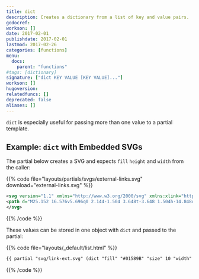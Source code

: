 ```yaml
---
title: dict
description: Creates a dictionary from a list of key and value pairs.
godocref:
workson: []
date: 2017-02-01
publishdate: 2017-02-01
lastmod: 2017-02-26
categories: [functions]
menu:
  docs:
    parent: "functions"
#tags: [dictionary]
signature: ["dict KEY VALUE [KEY VALUE]..."]
workson: []
hugoversion:
relatedfuncs: []
deprecated: false
aliases: []
---
```


`dict` is especially useful for passing more than one value to a partial template.


## Example: `dict` with Embedded SVGs

The partial below creates a SVG and expects `fill` `height` and `width` from the caller:

{{% code file="layouts/partials/svgs/external-links.svg" download="external-links.svg" %}}
```xml
<svg version="1.1" xmlns="http://www.w3.org/2000/svg" xmlns:xlink="http://www.w3.org/1999/xlink" fill="{{ .fill }}" width="{{ .size }}" height="{{ .size }}" viewBox="0 0 32 32" aria-label="External Link">
<path d="M25.152 16.576v5.696q0 2.144-1.504 3.648t-3.648 1.504h-14.848q-2.144 0-3.648-1.504t-1.504-3.648v-14.848q0-2.112 1.504-3.616t3.648-1.536h12.576q0.224 0 0.384 0.16t0.16 0.416v1.152q0 0.256-0.16 0.416t-0.384 0.16h-12.576q-1.184 0-2.016 0.832t-0.864 2.016v14.848q0 1.184 0.864 2.016t2.016 0.864h14.848q1.184 0 2.016-0.864t0.832-2.016v-5.696q0-0.256 0.16-0.416t0.416-0.16h1.152q0.256 0 0.416 0.16t0.16 0.416zM32 1.152v9.12q0 0.48-0.352 0.8t-0.8 0.352-0.8-0.352l-3.136-3.136-11.648 11.648q-0.16 0.192-0.416 0.192t-0.384-0.192l-2.048-2.048q-0.192-0.16-0.192-0.384t0.192-0.416l11.648-11.648-3.136-3.136q-0.352-0.352-0.352-0.8t0.352-0.8 0.8-0.352h9.12q0.48 0 0.8 0.352t0.352 0.8z"></path>
</svg>
```
{{% /code %}}

These values can be stored in one object with `dict` and passed to the partial:

{{% code file="layouts/_default/list.html" %}}
```html
{{ partial "svg/link-ext.svg" (dict "fill" "#01589B" "size" 10 "width" 20 ) }}
```
{{% /code %}}



[partials]: /templates/partials/
